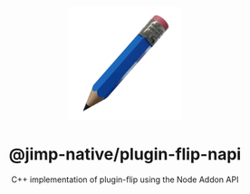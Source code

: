 <div align="center">
  <img width="200" height="200" src="../../assets/jimp_native_logo.png">
  <h1>@jimp-native/plugin-flip-napi</h1>
  <p>C++ implementation of plugin-flip using the Node Addon API</p>
</div>
